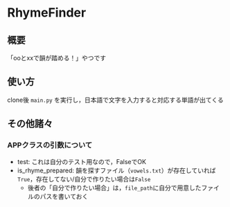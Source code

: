 # RhymeFinder

## 概要
「ooとxxで韻が踏める！」やつです

## 使い方
clone後  ```main.py``` を実行し，日本語で文字を入力すると対応する単語が出てくる

## その他諸々
### APPクラスの引数について
- test: これは自分のテスト用なので，FalseでOK
- is_rhyme_prepared: 韻を探すファイル（```vowels.txt```）が存在していれば```True```，存在してない/自分で作りたい場合は```False``` 
  - 後者の「自分で作りたい場合」は，```file_path```に自分で用意したファイルのパスを書いておく